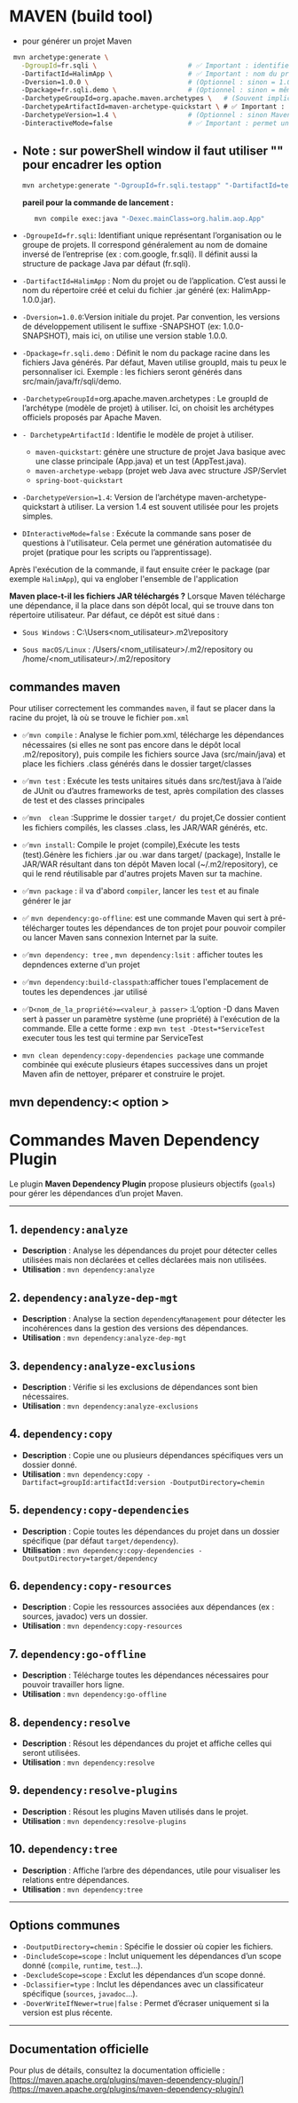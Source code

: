 # MAVEN (build tool)
- pour  générer un  projet Maven 
 ```bash
  mvn archetype:generate \
    -DgroupId=fr.sqli \                       # ✅ Important : identifie ton organisation ou ton package racine
    -DartifactId=HalimApp \                   # ✅ Important : nom du projet (nom du dossier et du .jar)
    -Dversion=1.0.0 \                         # (Optionnel : sinon = 1.0-SNAPSHOT par défaut)
    -Dpackage=fr.sqli.demo \                  # (Optionnel : sinon = même valeur que groupId)
    -DarchetypeGroupId=org.apache.maven.archetypes \   # (Souvent implicite, mais préférable de le définir)
    -DarchetypeArtifactId=maven-archetype-quickstart \ # ✅ Important : modèle de projet à utiliser
    -DarchetypeVersion=1.4 \                  # (Optionnel : sinon Maven choisit la dernière version disponible)
    -DinteractiveMode=false                   # ✅ Important : permet une génération sans intervention manuelle

 ```
- ## Note : sur powerShell window il faut utiliser "" pour  encadrer les option
   ```bash
   mvn archetype:generate "-DgroupId=fr.sqli.testapp" "-DartifactId=testapp" "-DarchetypeArtifactId=maven-archetype-quickstart" "-DarchetypeVersion=1.5" "-DinteractiveMode=false"
   ```
   **pareil pour  la  commande de lancement :**
   ```bash
      mvn compile exec:java "-Dexec.mainClass=org.halim.aop.App"
   ```



 - `-DgroupeId=fr.sqli`: Identifiant unique représentant l’organisation ou   le groupe de projets.
Il correspond généralement au nom de domaine inversé de l’entreprise (ex : com.google, fr.sqli).
Il définit aussi la structure de package Java par défaut (fr.sqli).

 - `-DartifactId=HalimApp` : Nom du projet ou de l’application.
C’est aussi le nom du répertoire créé et celui du fichier .jar généré (ex: HalimApp-1.0.0.jar).

- `-Dversion=1.0.0`:Version initiale du projet.
Par convention, les versions de développement utilisent le suffixe -SNAPSHOT (ex: 1.0.0-SNAPSHOT), mais ici, on utilise une version stable 1.0.0.

- `-Dpackage=fr.sqli.demo` :
Définit le nom du package racine dans les fichiers Java générés.
Par défaut, Maven utilise groupId, mais tu peux le personnaliser ici.
Exemple : les fichiers seront générés dans src/main/java/fr/sqli/demo.


- `-DarchetypeGroupId`=org.apache.maven.archetypes :
Le groupId de l’archétype (modèle de projet) à utiliser.
Ici, on choisit les archétypes officiels proposés par Apache Maven.


 - `- DarchetypeArtifactId` : Identifie le modèle de projet à utiliser.
    - `maven-quickstart`: génère une structure de projet Java basique avec une classe principale (App.java) et un test (AppTest.java).
    - `maven-archetype-webapp` (projet web Java avec structure JSP/Servlet 
    - `spring-boot-quickstart` 


- `-DarchetypeVersion=1.4`:    Version de l’archétype maven-archetype-quickstart à utiliser.
La version 1.4 est souvent utilisée pour les projets simples. 

- `DInteractiveMode=false` : Exécute la commande sans poser de questions à l'utilisateur.
Cela permet une génération automatisée du projet (pratique pour les scripts ou l’apprentissage).

Après l'exécution de la commande, il faut ensuite créer le package (par exemple `HalimApp`), qui va englober l'ensemble de l'application

__Maven place-t-il les fichiers JAR téléchargés ?__ 
Lorsque Maven télécharge une dépendance, il la place dans son dépôt local, qui se trouve dans ton répertoire utilisateur.
Par défaut, ce dépôt est situé dans :
-   `Sous Windows` : C:\Users\<nom_utilisateur>\.m2\repository

- ``Sous macOS/Linux`` : /Users/<nom_utilisateur>/.m2/repository ou /home/<nom_utilisateur>/.m2/repository



## commandes maven
Pour utiliser correctement les commandes `maven`, il faut se placer dans la racine du projet, là où se trouve le fichier `pom.xml`  



- ✅`mvn compile` :  Analyse le fichier pom.xml, télécharge les dépendances nécessaires (si elles ne sont pas encore dans le dépôt local .m2/repository), puis compile les fichiers source Java (src/main/java) et place les fichiers .class générés dans le dossier target/classes

- ✅`mvn test` : Exécute les tests unitaires situés dans src/test/java à l’aide de JUnit ou d’autres frameworks de test, après compilation des classes de test et des classes principales

-  ✅`mvn  clean` :Supprime le dossier `target/ `du projet,Ce dossier contient les fichiers compilés, les classes .class, les JAR/WAR générés, etc.

- ✅`mvn install`: Compile le projet (compile),Exécute les tests (test).Génère les fichiers .jar ou .war dans target/ (package),  Installe le JAR/WAR résultant dans ton dépôt Maven local (~/.m2/repository), ce qui le rend réutilisable par d'autres projets Maven sur ta machine.

- ✅`mvn package` : il va  d'abord `compiler`, lancer  les  `test` et au  finale  générer le jar 

- ✅ `mvn dependency:go-offline`: est une commande Maven qui sert à pré-télécharger toutes les dépendances de ton projet pour pouvoir compiler ou lancer Maven sans connexion Internet par la suite.

- ✅`mvn dependency: tree` , `mvn dependency:lsit` :  afficher  toutes les  depndences  externe d'un projet 

- ✅`mvn dependency:build-classpath`:afficher toues l'emplacement  de toutes les  dependences .jar  utilisé 

- ✅`D<nom_de_la_propriété>=<valeur_à passer>` :L’option -D dans Maven sert à passer un paramètre système (une propriété) à l'exécution de la commande. Elle a cette forme : exp `mvn test -Dtest=*ServiceTest` executer  tous les  test  qui  termine  par ServiceTest

- `mvn clean dependency:copy-dependencies package` une commande combinée qui exécute plusieurs étapes successives dans un projet Maven afin de nettoyer, préparer et construire le projet.

## mvn  dependency:< option >
# Commandes Maven Dependency Plugin

Le plugin **Maven Dependency Plugin** propose plusieurs objectifs (`goals`) pour gérer les dépendances d’un projet Maven.

---

## 1. `dependency:analyze`
- **Description** : Analyse les dépendances du projet pour détecter celles utilisées mais non déclarées et celles déclarées mais non utilisées.
- **Utilisation** : `mvn dependency:analyze`

## 2. `dependency:analyze-dep-mgt`
- **Description** : Analyse la section `dependencyManagement` pour détecter les incohérences dans la gestion des versions des dépendances.
- **Utilisation** : `mvn dependency:analyze-dep-mgt`

## 3. `dependency:analyze-exclusions`
- **Description** : Vérifie si les exclusions de dépendances sont bien nécessaires.
- **Utilisation** : `mvn dependency:analyze-exclusions`

## 4. `dependency:copy`
- **Description** : Copie une ou plusieurs dépendances spécifiques vers un dossier donné.
- **Utilisation** : `mvn dependency:copy -Dartifact=groupId:artifactId:version -DoutputDirectory=chemin`

## 5. `dependency:copy-dependencies`
- **Description** : Copie toutes les dépendances du projet dans un dossier spécifique (par défaut `target/dependency`).
- **Utilisation** : `mvn dependency:copy-dependencies -DoutputDirectory=target/dependency`

## 6. `dependency:copy-resources`
- **Description** : Copie les ressources associées aux dépendances (ex : sources, javadoc) vers un dossier.
- **Utilisation** : `mvn dependency:copy-resources`

## 7. `dependency:go-offline`
- **Description** : Télécharge toutes les dépendances nécessaires pour pouvoir travailler hors ligne.
- **Utilisation** : `mvn dependency:go-offline`

## 8. `dependency:resolve`
- **Description** : Résout les dépendances du projet et affiche celles qui seront utilisées.
- **Utilisation** : `mvn dependency:resolve`

## 9. `dependency:resolve-plugins`
- **Description** : Résout les plugins Maven utilisés dans le projet.
- **Utilisation** : `mvn dependency:resolve-plugins`

## 10. `dependency:tree`
- **Description** : Affiche l’arbre des dépendances, utile pour visualiser les relations entre dépendances.
- **Utilisation** : `mvn dependency:tree`

---

## Options communes

- `-DoutputDirectory=chemin` : Spécifie le dossier où copier les fichiers.
- `-DincludeScope=scope` : Inclut uniquement les dépendances d’un scope donné (`compile`, `runtime`, `test`…).
- `-DexcludeScope=scope` : Exclut les dépendances d’un scope donné.
- `-Dclassifier=type` : Inclut les dépendances avec un classificateur spécifique (`sources`, `javadoc`…).
- `-DoverWriteIfNewer=true|false` : Permet d’écraser uniquement si la version est plus récente.

---

## Documentation officielle

Pour plus de détails, consultez la documentation officielle :  
[https://maven.apache.org/plugins/maven-dependency-plugin/](https://maven.apache.org/plugins/maven-dependency-plugin/)
